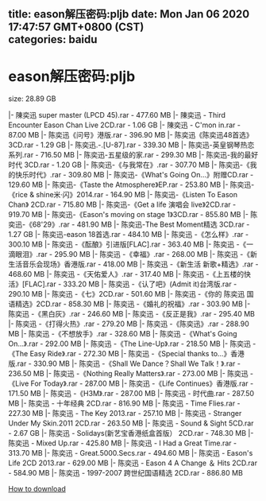 
title: eason解压密码:pljb
date: Mon Jan 06 2020 17:47:57 GMT+0800 (CST)    
categories: baidu
---

# eason解压密码:pljb
size: 28.89 GB
 
 
|- 陳奕迅 super master (LPCD 45).rar - 477.60 MB
|- 陳奕迅 - Third Encounter Eason Chan Live 2CD.rar - 1.06 GB
|- 陳奕迅 - C'mon in.rar - 87.00 MB
|- 陈奕迅《问号》港版.rar - 396.90 MB
|- 陈奕迅《陈奕迅48首选》3CD.rar - 1.29 GB
|- 陈奕迅.-.[U-87].rar - 339.30 MB
|- 陈奕迅-英皇钢琴热恋系列.rar - 716.50 MB
|- 陈奕迅-五星级的家.rar - 299.30 MB
|- 陈奕迅-我的最好时代 3CD.rar - 1.20 GB
|- 陈奕迅-《与我常在》.rar - 307.70 MB
|- 陈奕迅-《我的快乐时代》.rar - 309.80 MB
|- 陈奕迅-《What's Going On…》附赠CD.rar - 129.60 MB
|- 陈奕迅-《Taste the Atmosphere》EP.rar - 253.80 MB
|- 陈奕迅-《rice & shine米·闪》2014.rar - 164.90 MB
|- 陈奕迅-《Listen To Eason Chan》 2CD.rar - 715.80 MB
|- 陈奕迅-《Get a life 演唱会 live》2CD.rar - 919.70 MB
|- 陈奕迅-《Eason's moving on stage 1》3CD.rar - 855.80 MB
|- 陈奕迅-《68'29》.rar - 481.90 MB
|- 陈奕迅-The Best Moment精选 3CD.rar - 1.27 GB
|- 陈奕迅-eason 18首选.rar - 484.10 MB
|- 陈奕迅 -《怎么样》.rar - 300.10 MB
|- 陈奕迅 -《酝酿》引进版[FLAC].rar - 363.40 MB
|- 陈奕迅 -《一滴眼泪》.rar - 295.90 MB
|- 陈奕迅 -《幸福》.rar - 268.00 MB
|- 陈奕迅 -《新生活音乐会现场》香港版.rar - 418.00 MB
|- 陈奕迅 -《新生活 新歌+精选》.rar - 468.60 MB
|- 陈奕迅 -《天佑爱人》.rar - 317.40 MB
|- 陈奕迅 -《上五楼的快活》[FLAC].rar - 333.20 MB
|- 陈奕迅 -《认了吧》(Admit it)台湾版.rar - 290.10 MB
|- 陈奕迅 -《七》2CD.rar - 501.60 MB
|- 陈奕迅 -《你的 陈奕迅 国语精选》2CD.rar - 858.30 MB
|- 陈奕迅 -《婚礼的祝福》.rar - 303.90 MB
|- 陈奕迅 -《黑白灰》.rar - 246.60 MB
|- 陈奕迅 -《反正是我》.rar - 295.40 MB
|- 陈奕迅 -《打得火热》.rar - 279.20 MB
|- 陈奕迅 -《陈奕迅》.rar - 288.90 MB
|- 陈奕迅 -《不想放手》.rar - 328.60 MB
|- 陈奕迅 -《What's Going On…》.rar - 292.00 MB
|- 陈奕迅 -《The Line-Up》.rar - 218.50 MB
|- 陈奕迅 -《The Easy Ride》.rar - 272.30 MB
|- 陈奕迅 -《Special thanks to...》香港版.rar - 330.90 MB
|- 陈奕迅 -《Shall We Dance？Shall We Talk！》.rar - 236.50 MB
|- 陈奕迅 -《Nothing Really Matters》.rar - 273.00 MB
|- 陈奕迅 -《Live For Today》.rar - 287.00 MB
|- 陈奕迅 -《Life Continues》香港版.rar - 171.50 MB
|- 陈奕迅 -《H3M》.rar - 287.00 MB
|- 陈奕迅 - 时代曲.rar - 287.50 MB
|- 陈奕迅 - 十年经典 2CD.rar - 816.90 MB
|- 陈奕迅 - Time Flies.rar - 227.30 MB
|- 陈奕迅 - The Key 2013.rar - 257.10 MB
|- 陈奕迅 - Stranger Under My Skin.2011 2CD.rar - 263.50 MB
|- 陈奕迅 - Sound & Sight 5CD.rar - 2.67 GB
|- 陈奕迅 - Solidays(新艺宝香港纸盒首版） 2CD.rar - 748.30 MB
|- 陈奕迅 - Mixed Up.rar - 425.80 MB
|- 陈奕迅 - I Had a Great Time.rar - 313.70 MB
|- 陈奕迅 - Great.5000.Secs.rar - 494.60 MB
|- 陈奕迅 - Eason's Life 2CD 2013.rar - 629.00 MB
|- 陈奕迅 - Eason 4 A Change ＆ Hits 2CD.rar - 584.90 MB
|- 陈奕迅 - 1997-2007 跨世纪国语精选 2CD.rar - 886.80 MB

[How to download](https://bpcam.bemobtrk.com/go/2ceec3aa-1ca2-46d6-b9ff-aaa5c184517c?jno=4813)
